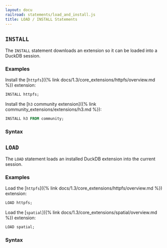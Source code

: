```yaml
---
layout: docu
railroad: statements/load_and_install.js
title: LOAD / INSTALL Statements
---
```


## `INSTALL`

The `INSTALL` statement downloads an extension so it can be loaded into a DuckDB session.

### Examples

Install the [`httpfs`]({% link docs/1.3/core_extensions/httpfs/overview.md %}) extension:

```sql
INSTALL httpfs;
```

Install the [`h3` community extension]({% link community_extensions/extensions/h3.md %}):

```sql
INSTALL h3 FROM community;
```

### Syntax

<div id="rrdiagram2"></div>

## `LOAD`

The `LOAD` statement loads an installed DuckDB extension into the current session.

### Examples

Load the [`httpfs`]({% link docs/1.3/core_extensions/httpfs/overview.md %}) extension:

```sql
LOAD httpfs;
```

Load the [`spatial`]({% link docs/1.3/core_extensions/spatial/overview.md %}) extension:

```sql
LOAD spatial;
```

### Syntax

<div id="rrdiagram1"></div>
